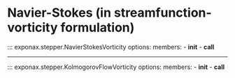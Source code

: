 # Navier-Stokes (in streamfunction-vorticity formulation)

::: exponax.stepper.NavierStokesVorticity
    options:
        members:
            - __init__
            - __call__

---

::: exponax.stepper.KolmogorovFlowVorticity
    options:
        members:
            - __init__
            - __call__
